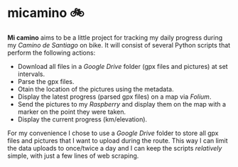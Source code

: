# micamino 🚲
**Mi camino** aims to be a little project for tracking my daily progress during my *Camino de Santiago* on bike. It will consist of several Python scripts that perform the following actions:

- Download all files in a *Google Drive* folder (gpx files and pictures) at set intervals.
- Parse the gpx files.
- Otain the location of the pictures using the metadata.
- Display the latest progress (parsed gpx files) on a map via *Folium*.
- Send the pictures to my *Raspberry* and display them on the map with a marker on the point they were taken.
- Display the current progress (km/elevation).

For my convenience I chose to use a *Google Drive* folder to store all gpx files and pictures that I want to upload during the route. This way I can limit the data uploads to once/twice a day and I can keep the scripts *relatively* simple, with just a few lines of web scraping.
